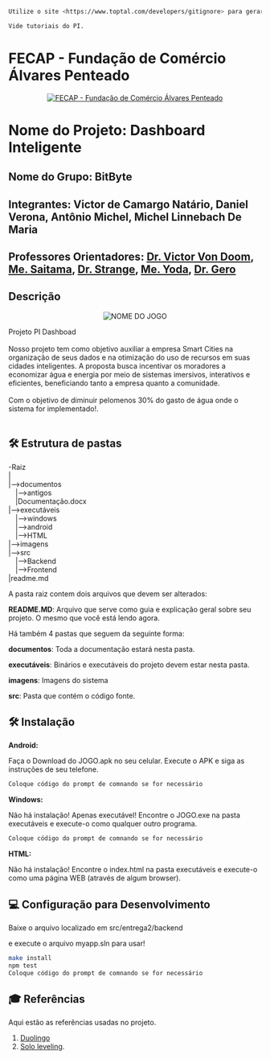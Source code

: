 ```sh
Utilize o site <https://www.toptal.com/developers/gitignore> para gerar seu arquivo gitignore e apague este campo.

Vide tutoriais do PI.
```

# FECAP - Fundação de Comércio Álvares Penteado

<p align="center">
<a href= "https://www.fecap.br/"><img src="[https://encrypted-tbn0.gstatic.com/images?q=tbn:ANd9GcRhZPrRa89Kma0ZZogxm0pi-tCn_TLKeHGVxywp-LXAFGR3B1DPouAJYHgKZGV0XTEf4AE&usqp=CAU](https://i.imgur.com/ak9utkp.png)" alt="FECAP - Fundação de Comércio Álvares Penteado" border="0"></a>
</p>

# Nome do Projeto: Dashboard Inteligente

## Nome do Grupo: BitByte

## Integrantes: Victor de Camargo Natário, Daniel Verona, Antônio Michel, Michel Linnebach De Maria</a>

## Professores Orientadores: <a href="https://www.linkedin.com/in/victorbarq/">Dr. Victor Von Doom</a>, <a href="https://www.linkedin.com/in/victorbarq/">Me. Saitama</a>, <a href="https://www.linkedin.com/in/victorbarq/">Dr. Strange</a>, <a href="https://www.linkedin.com/in/victorbarq/">Me. Yoda</a>, <a href="https://www.linkedin.com/in/victorbarq/">Dr. Gero</a>

## Descrição

<p align="center">
<img src="https://i.imgur.com/ak9utkp.png" alt="NOME DO JOGO" border="0">


Projeto PI Dashboad
<br><br>
Nosso projeto tem como objetivo auxiliar a empresa Smart Cities na organização de seus dados e na otimização do uso de recursos em suas cidades inteligentes. A proposta busca incentivar os moradores a economizar água e energia por meio de sistemas imersivos, interativos e eficientes, beneficiando tanto a empresa quanto a comunidade.
<br><br>
Com o objetivo de diminuir pelomenos 30% do gasto de água onde o sistema for implementado!.
<br><br>

## 🛠 Estrutura de pastas

-Raiz<br>
|<br>
|-->documentos<br>
  &emsp;|-->antigos<br>
  &emsp;|Documentação.docx<br>
|-->executáveis<br>
  &emsp;|-->windows<br>
  &emsp;|-->android<br>
  &emsp;|-->HTML<br>
|-->imagens<br>
|-->src<br>
  &emsp;|-->Backend<br>
  &emsp;|-->Frontend<br>
|readme.md<br>

A pasta raiz contem dois arquivos que devem ser alterados:

<b>README.MD</b>: Arquivo que serve como guia e explicação geral sobre seu projeto. O mesmo que você está lendo agora.

Há também 4 pastas que seguem da seguinte forma:

<b>documentos</b>: Toda a documentação estará nesta pasta.

<b>executáveis</b>: Binários e executáveis do projeto devem estar nesta pasta.

<b>imagens</b>: Imagens do sistema

<b>src</b>: Pasta que contém o código fonte.

## 🛠 Instalação

<b>Android:</b>

Faça o Download do JOGO.apk no seu celular.
Execute o APK e siga as instruções de seu telefone.

```sh
Coloque código do prompt de comnando se for necessário
```

<b>Windows:</b>

Não há instalação! Apenas executável!
Encontre o JOGO.exe na pasta executáveis e execute-o como qualquer outro programa.

```sh
Coloque código do prompt de comnando se for necessário
```

<b>HTML:</b>

Não há instalação!
Encontre o index.html na pasta executáveis e execute-o como uma página WEB (através de algum browser).

## 💻 Configuração para Desenvolvimento

Baixe o arquivo localizado em src/entrega2/backend

e execute o arquivo myapp.sln para usar!

```sh
make install
npm test
Coloque código do prompt de comnando se for necessário
```


## 🎓 Referências

Aqui estão as referências usadas no projeto.

1. [Duolingo](https://pt.duolingo.com)
2. [Solo leveling](https://www.crunchyroll.com/pt-br/series/GDKHZEJ0K/solo-leveling?srsltid=AfmBOoq9E92R2p9HjdiiAyNNK0s6evTta0f6Z77C3KIXExoqDxF_bywj).
